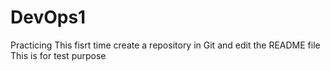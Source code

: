 # DevOps1
Practicing
This fisrt time create a repository in Git and edit the README file 
This is for test purpose 
